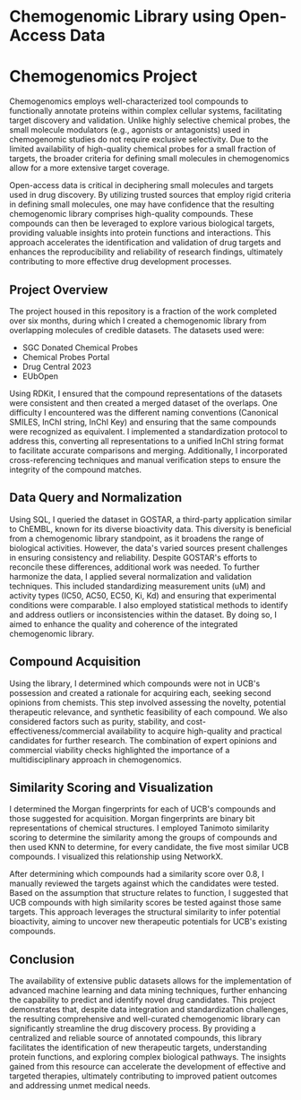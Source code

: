 # Chemogenomic Library using Open-Access Data

# Chemogenomics Project

Chemogenomics employs well-characterized tool compounds to functionally annotate proteins within complex cellular systems, facilitating target discovery and validation. Unlike highly selective chemical probes, the small molecule modulators (e.g., agonists or antagonists) used in chemogenomic studies do not require exclusive selectivity. Due to the limited availability of high-quality chemical probes for a small fraction of targets, the broader criteria for defining small molecules in chemogenomics allow for a more extensive target coverage.

Open-access data is critical in deciphering small molecules and targets used in drug discovery. By utilizing trusted sources that employ rigid criteria in defining small molecules, one may have confidence that the resulting chemogenomic library comprises high-quality compounds. These compounds can then be leveraged to explore various biological targets, providing valuable insights into protein functions and interactions. This approach accelerates the identification and validation of drug targets and enhances the reproducibility and reliability of research findings, ultimately contributing to more effective drug development processes.

## Project Overview

The project housed in this repository is a fraction of the work completed over six months, during which I created a chemogenomic library from overlapping molecules of credible datasets. The datasets used were:
- SGC Donated Chemical Probes
- Chemical Probes Portal
- Drug Central 2023
- EUbOpen

Using RDKit, I ensured that the compound representations of the datasets were consistent and then created a merged dataset of the overlaps. One difficulty I encountered was the different naming conventions (Canonical SMILES, InChI string, InChI Key) and ensuring that the same compounds were recognized as equivalent. I implemented a standardization protocol to address this, converting all representations to a unified InChI string format to facilitate accurate comparisons and merging. Additionally, I incorporated cross-referencing techniques and manual verification steps to ensure the integrity of the compound matches.

## Data Query and Normalization

Using SQL, I queried the dataset in GOSTAR, a third-party application similar to ChEMBL, known for its diverse bioactivity data. This diversity is beneficial from a chemogenomic library standpoint, as it broadens the range of biological activities. However, the data's varied sources present challenges in ensuring consistency and reliability. Despite GOSTAR's efforts to reconcile these differences, additional work was needed. To further harmonize the data, I applied several normalization and validation techniques. This included standardizing measurement units (uM) and activity types (IC50, AC50, EC50, Ki, Kd) and ensuring that experimental conditions were comparable. I also employed statistical methods to identify and address outliers or inconsistencies within the dataset. By doing so, I aimed to enhance the quality and coherence of the integrated chemogenomic library.

## Compound Acquisition

Using the library, I determined which compounds were not in UCB's possession and created a rationale for acquiring each, seeking second opinions from chemists. This step involved assessing the novelty, potential therapeutic relevance, and synthetic feasibility of each compound. We also considered factors such as purity, stability, and cost-effectiveness/commercial availability to acquire high-quality and practical candidates for further research. The combination of expert opinions and commercial viability checks highlighted the importance of a multidisciplinary approach in chemogenomics.

## Similarity Scoring and Visualization

I determined the Morgan fingerprints for each of UCB's compounds and those suggested for acquisition. Morgan fingerprints are binary bit representations of chemical structures. I employed Tanimoto similarity scoring to determine the similarity among the groups of compounds and then used KNN to determine, for every candidate, the five most similar UCB compounds. I visualized this relationship using NetworkX.

After determining which compounds had a similarity score over 0.8, I manually reviewed the targets against which the candidates were tested. Based on the assumption that structure relates to function, I suggested that UCB compounds with high similarity scores be tested against those same targets. This approach leverages the structural similarity to infer potential bioactivity, aiming to uncover new therapeutic potentials for UCB's existing compounds.

## Conclusion

The availability of extensive public datasets allows for the implementation of advanced machine learning and data mining techniques, further enhancing the capability to predict and identify novel drug candidates. This project demonstrates that, despite data integration and standardization challenges, the resulting comprehensive and well-curated chemogenomic library can significantly streamline the drug discovery process. By providing a centralized and reliable source of annotated compounds, this library facilitates the identification of new therapeutic targets, understanding protein functions, and exploring complex biological pathways. The insights gained from this resource can accelerate the development of effective and targeted therapies, ultimately contributing to improved patient outcomes and addressing unmet medical needs.
